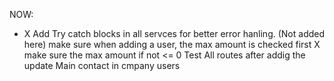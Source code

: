 NOW:

- X Add Try catch blocks in all servces for better error hanling.
  (Not added here) make sure when adding a user, the max amount is checked first
  X make sure the max amount if not <= 0
  Test All routes after addig the update Main contact in cmpany users
